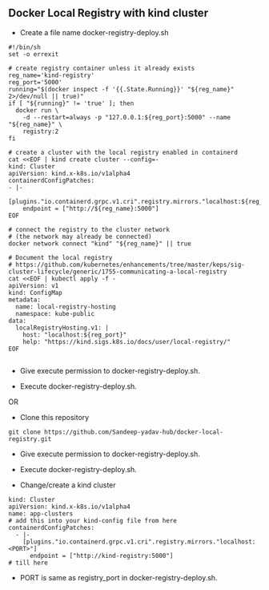 ## Docker Local Registry with kind cluster

- Create a file name docker-registry-deploy.sh 
```
#!/bin/sh
set -o errexit

# create registry container unless it already exists
reg_name='kind-registry'
reg_port='5000'
running="$(docker inspect -f '{{.State.Running}}' "${reg_name}" 2>/dev/null || true)"
if [ "${running}" != 'true' ]; then
  docker run \
    -d --restart=always -p "127.0.0.1:${reg_port}:5000" --name "${reg_name}" \
    registry:2
fi

# create a cluster with the local registry enabled in containerd
cat <<EOF | kind create cluster --config=-
kind: Cluster
apiVersion: kind.x-k8s.io/v1alpha4
containerdConfigPatches:
- |-
  [plugins."io.containerd.grpc.v1.cri".registry.mirrors."localhost:${reg_port}"]
    endpoint = ["http://${reg_name}:5000"]
EOF

# connect the registry to the cluster network
# (the network may already be connected)
docker network connect "kind" "${reg_name}" || true

# Document the local registry
# https://github.com/kubernetes/enhancements/tree/master/keps/sig-cluster-lifecycle/generic/1755-communicating-a-local-registry
cat <<EOF | kubectl apply -f -
apiVersion: v1
kind: ConfigMap
metadata:
  name: local-registry-hosting
  namespace: kube-public
data:
  localRegistryHosting.v1: |
    host: "localhost:${reg_port}"
    help: "https://kind.sigs.k8s.io/docs/user/local-registry/"
EOF


``` 

- Give execute permission to docker-registry-deploy.sh.

- Execute docker-registry-deploy.sh.

OR

- Clone this repository 
```
git clone https://github.com/Sandeep-yadav-hub/docker-local-registry.git
```
- Give execute permission to docker-registry-deploy.sh.

- Execute docker-registry-deploy.sh.

- Change/create a kind cluster 

```
kind: Cluster
apiVersion: kind.x-k8s.io/v1alpha4
name: app-clusters
# add this into your kind-config file from here
containerdConfigPatches:
  - |-
    [plugins."io.containerd.grpc.v1.cri".registry.mirrors."localhost:<PORT>"]
      endpoint = ["http://kind-registry:5000"]
# till here
```
- PORT is same as registry_port in docker-registry-deploy.sh.




